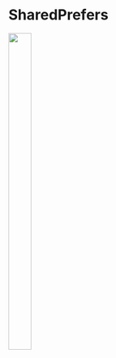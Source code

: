 # SharedPrefers
<!DOCTYPE html>
<html>
<body>

<img src="./resources/video.gif" width="30%" height="40%"/>

</body>
</html>
 

